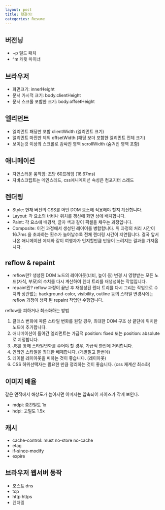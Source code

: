 ```yaml
---
layout: post
title: 햇갈려!
categories: Resume
---
```


## 버전닝

- ~p 틸드 패치
- ^m 캐럿 마이너

## 브라우저

- 화면크기: innerHeight
- 문서 가시적 크기: body.clientHeight
- 문서 스크롤 포함한 크기: body.offsetHeight

## 엘리먼트

- 엘리먼트 패딩만 포함 clientWidth (엘리먼트 크기)
- 앨리먼트 마진만 제외 offsetWidth (패딩 보더 포함한 엘리먼트 전체 크기)
- 보이는것 이상의 스크롤로 감싸진 영역 scrollWidth (숨겨진 영역 포함)

## 애니메이션

- 자연스러운 움직임: 초당 60프레임 (16.67ms)
- 자바스크립트는 메인스레드, css애니메이션 속성은 컴포지터 스레드

## 렌더링

- Style: 현재 버전의 CSS를 어떤 DOM 요소에 적용해야 할지 계산합니다.
- Layout: 각 요소의 너비나 위치를 갱신에 화면 상에 배치합니다.
- Paint: 각 요소에 배경색, 글자 색과 같이 픽셀을 채우는 과정입니다.
- Composite: 이전 과정에서 생성된 레이어를 병합합니다. 위 과정의 처리 시간이 16.7ms 을 초과하는 횟수가 늘어날수록 전체 렌더링 시간이 지연됩니다. 결국 앞서 나온 애니메이션 예제와 같이 여행자가 인지할만큼 반응이 느려지는 결과를 가져옵니다.

## reflow & repaint
- reflow란? 생성된 DOM 노드의 레이아웃(너비, 높이 등) 변경 시 영향받는 모든 노드(자식, 부모)의 수치를 다시 계산하여 렌더 트리를 재생성하는 작업입니다.
- repaint란? reflow 과정이 끝난 후 재생성된 렌더 트리를 다시 그리는 작업으로 수치와 상관없는 background-color, visibility, outline 등의 스타일 변경시에는 reflow 과정이 생략 된 repaint 작업만 수행합니다.

reflow를 피하거나 최소화하는 방법
1. 클래스 변화에 따른 스타일 변화를 원할 경우, 최대한 DOM 구조 상 끝단에 위치한 노드에 추가합니다.
2. 애니메이션이 들어간 엘리먼트는 가급적 position: fixed 또는 position: absolute로 지정합니다.
3. JS를 통해 스타일변화를 주어야 할 경우, 가급적 한번에 처리합니다.
4. 인라인 스타일을 최대한 배제합니다. (개별말고 한번에)
5. 테이블 레이아웃을 피하는 것이 좋습니다. (레이아웃)
6. CSS 하위선택자는 필요한 만큼 정리하는 것이 좋습니다. (css 재계산 최소화)

## 이미지 배율
같은 면적에서 해상도가 높아지면 이미지는 압축되어 사이즈가 작게 보인다.

- mdpi: 중간밀도 1x
- hdpi: 고밀도 1.5x

## 캐시
- cache-control: must no-store no-cache
- etag
- if-since-modify
- expire

## 브라우저 웹서버 동작
- 호스트 dns
- tcp
- http https
- 렌더링
